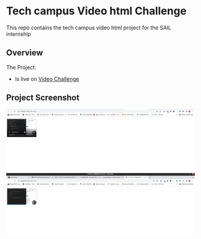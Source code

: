 # Tech campus Video html Challenge
This repo contains the tech campus video html project for the SAIL internship

## Overview
The Project:

* Is live on [Video Challenge](https://chideradev.github.io/Techcampus-audio/)

## Project Screenshot
![Video preview screenshot](./video_screenshot1.png)
![Video playing screenshot](./video-screenshot2.png)